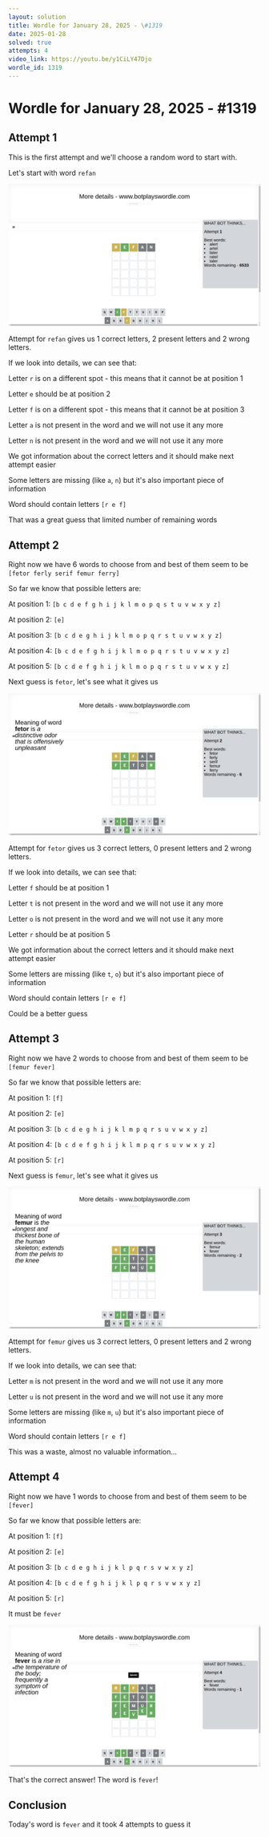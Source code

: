 ```yaml
---
layout: solution
title: Wordle for January 28, 2025 - \#1319
date: 2025-01-28
solved: true
attempts: 4
video_link: https://youtu.be/y1CiLY47Djo
wordle_id: 1319
---
```


# Wordle for January 28, 2025 - \#1319

## Attempt 1

This is the first attempt and we'll choose a random word to start with.

Let's start with word `refan`

![Attempt 1](2025-01-28/attempt-1.png)

Attempt for `refan` gives us 1 correct letters, 2 present letters and 2 wrong letters.

If we look into details, we can see that:

Letter `r` is on a different spot - this means that it cannot be at position 1

Letter `e` should be at position 2

Letter `f` is on a different spot - this means that it cannot be at position 3

Letter `a` is not present in the word and we will not use it any more

Letter `n` is not present in the word and we will not use it any more

We got information about the correct letters and it should make next attempt easier

Some letters are missing (like `a`, `n`) but it's also important piece of information

Word should contain letters `[r e f]`

That was a great guess that limited number of remaining words



## Attempt 2

Right now we have 6 words to choose from and best of them seem to be `[fetor ferly serif femur ferry]`

So far we know that possible letters are:

At position 1: `[b c d e f g h i j k l m o p q s t u v w x y z]`

At position 2: `[e]`

At position 3: `[b c d e g h i j k l m o p q r s t u v w x y z]`

At position 4: `[b c d e f g h i j k l m o p q r s t u v w x y z]`

At position 5: `[b c d e f g h i j k l m o p q r s t u v w x y z]`

Next guess is `fetor`, let's see what it gives us

![Attempt 2](2025-01-28/attempt-2.png)

Attempt for `fetor` gives us 3 correct letters, 0 present letters and 2 wrong letters.

If we look into details, we can see that:

Letter `f` should be at position 1

Letter `t` is not present in the word and we will not use it any more

Letter `o` is not present in the word and we will not use it any more

Letter `r` should be at position 5

We got information about the correct letters and it should make next attempt easier

Some letters are missing (like `t`, `o`) but it's also important piece of information

Word should contain letters `[r e f]`

Could be a better guess



## Attempt 3

Right now we have 2 words to choose from and best of them seem to be `[femur fever]`

So far we know that possible letters are:

At position 1: `[f]`

At position 2: `[e]`

At position 3: `[b c d e g h i j k l m p q r s u v w x y z]`

At position 4: `[b c d e f g h i j k l m p q r s u v w x y z]`

At position 5: `[r]`

Next guess is `femur`, let's see what it gives us

![Attempt 3](2025-01-28/attempt-3.png)

Attempt for `femur` gives us 3 correct letters, 0 present letters and 2 wrong letters.

If we look into details, we can see that:

Letter `m` is not present in the word and we will not use it any more

Letter `u` is not present in the word and we will not use it any more

Some letters are missing (like `m`, `u`) but it's also important piece of information

Word should contain letters `[r e f]`

This was a waste, almost no valuable information...



## Attempt 4

Right now we have 1 words to choose from and best of them seem to be `[fever]`

So far we know that possible letters are:

At position 1: `[f]`

At position 2: `[e]`

At position 3: `[b c d e g h i j k l p q r s v w x y z]`

At position 4: `[b c d e f g h i j k l p q r s v w x y z]`

At position 5: `[r]`

It must be `fever`

![Attempt 4](2025-01-28/attempt-4.png)

That's the correct answer! The word is `fever`!

## Conclusion

Today's word is `fever` and it took 4 attempts to guess it

